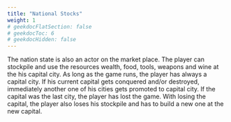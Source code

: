 ```yaml
---
title: "National Stocks"
weight: 1
# geekdocFlatSection: false
# geekdocToc: 6
# geekdocHidden: false
---
```


The nation state is also an actor on the market place. The player can stockpile and use the resources wealth, food, tools, weapons and wine at the his capital city. As long as the game runs, the player has always a capital city. If his current capital gets conquered and/or destroyed, immediately another one of his cities gets promoted to capital city. If the capital was the last city, the player has lost the game. With losing the capital, the player also loses his stockpile and has to build a new one at the new capital.
